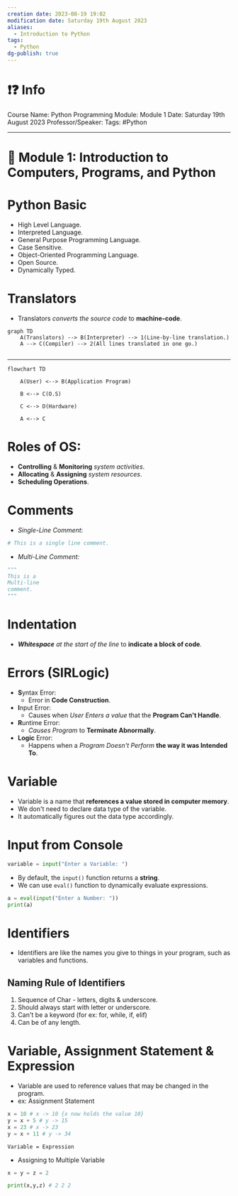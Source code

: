 ```yaml
---
creation date: 2023-08-19 19:02
modification date: Saturday 19th August 2023
aliases:
  - Introduction to Python
tags:
  - Python
dg-publish: true
---
```

# ❗❓ Info
Course Name: Python Programming
Module: Module 1
Date: Saturday 19th August 2023
Professor/Speaker: 
Tags: #Python

---
# 📑 Module 1: Introduction to Computers, Programs, and Python

# Python Basic
- High Level Language.
- Interpreted Language.
- General Purpose Programming Language.
- Case Sensitive.
- Object-Oriented Programming Language.
- Open Source.
- Dynamically Typed.

# Translators
- Translators *converts the source code* to **machine-code**.
```mermaid
graph TD
    A(Translators) --> B(Interpreter) --> 1(Line-by-line translation.)
    A --> C(Compiler) --> 2(All lines translated in one go.)
    
```

---
```mermaid
flowchart TD

    A(User) <--> B(Application Program)

    B <--> C(O.S)

    C <--> D(Hardware)

    A <--> C
```

# Roles of OS:
- **Controlling** & **Monitoring** *system activities*.
- **Allocating** & **Assigning** *system resources*.
- **Scheduling Operations**.

# Comments
- *Single-Line Comment*: 
```python
# This is a single line comment.
```
- *Multi-Line Comment:*
```python
"""  
This is a
Multi-line
comment.
"""
```

# Indentation
- ***Whitespace** at the start of the line* to **indicate a block of code**.

# Errors (SIRLogic)
- **S**yntax Error:
	- Error in **Code Construction**.
- **I**nput Error:
	- Causes when *User Enters a value* that the **Program Can't Handle**.
- **R**untime Error:
	- *Causes Program* to **Terminate Abnormally**.
- **Logic** Error:
	- Happens when a *Program Doesn't Perform* **the way it was Intended To**.

# Variable
- Variable is a name that **references a value stored in computer memory**.
- We don't need to declare data type of the variable.
- It automatically figures out the data type accordingly.

# Input from Console
```python
variable = input("Enter a Variable: ")
```
- By default, the `input()` function returns a **string**.
- We can use `eval()` function to dynamically evaluate expressions.
```python
a = eval(input("Enter a Number: "))
print(a)
```

# Identifiers
- Identifiers are like the names you give to things in your program, such as variables and functions.
## Naming Rule of Identifiers
1. Sequence of Char - letters, digits & underscore.
2. Should always start with letter or underscore.
3. Can't be a keyword (for ex: for, while, if, elif)
4. Can be of any length.

# Variable, Assignment Statement & Expression
- Variable are used to reference values that may be changed in the program.
- ex: Assignment Statement
```python
x = 10 # x -> 10 {x now holds the value 10}
y = x + 5 # y -> 15
x = 23 # x -> 23
y = x + 11 # y -> 34
```
`Variable = Expression`

- Assigning to Multiple Variable
```python
x = y = z = 2

print(x,y,z) # 2 2 2
```
